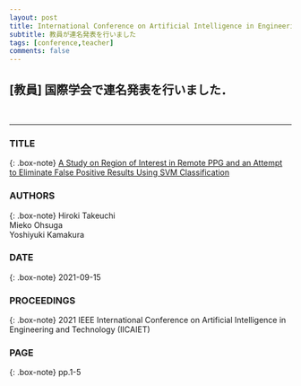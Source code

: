 ```yaml
---
layout: post
title: International Conference on Artificial Intelligence in Engineering and Technology 2021 (IICAIET2021)
subtitle: 教員が連名発表を行いました
tags: [conference,teacher]
comments: false
---
```

## [教員] 国際学会で連名発表を行いました．
<br>
<hr>

### TITLE

{: .box-note}
[A Study on Region of Interest in Remote PPG and an Attempt to Eliminate False Positive Results Using SVM Classification](https://ieeexplore.ieee.org/document/9573945)

### AUTHORS

{: .box-note}
Hiroki Takeuchi<br>
Mieko Ohsuga<br>
Yoshiyuki Kamakura

### DATE

{: .box-note}
2021-09-15


### PROCEEDINGS

{: .box-note}
2021 IEEE International Conference on Artificial Intelligence in Engineering and Technology (IICAIET)

### PAGE

{: .box-note}
pp.1-5
